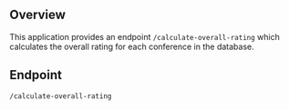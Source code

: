 ## Overview

This application provides an endpoint `/calculate-overall-rating` which calculates the overall rating for each conference in the database.

## Endpoint

`/calculate-overall-rating`